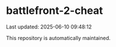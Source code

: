# battlefront-2-cheat

Last updated: 2025-06-10 09:48:12

This repository is automatically maintained.
